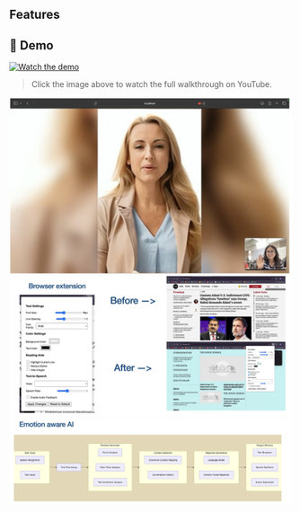 ## Features
## 🎥 Demo

[![Watch the demo](https://img.youtube.com/vi/5TbEv2F-7x4/maxresdefault.jpg)](https://youtu.be/5TbEv2F-7x4?si=Yc2XHCB56a1TBbfJ)

> Click the image above to watch the full walkthrough on YouTube.

![Feature 1](images/feature1.png)
![Feature 2](images/feature2.png)
![Feature 3](images/feature3.png)
